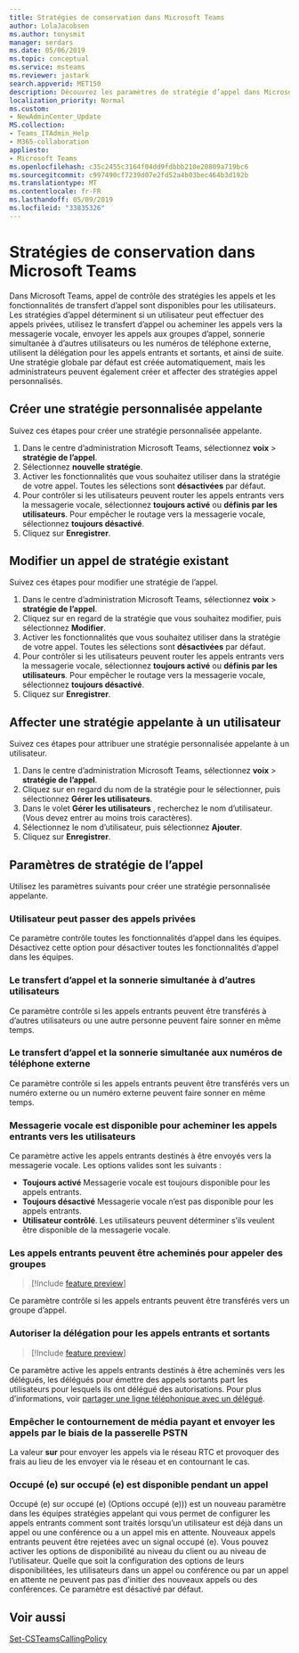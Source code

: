 ```yaml
---
title: Stratégies de conservation dans Microsoft Teams
author: LolaJacobsen
ms.author: tonysmit
manager: serdars
ms.date: 05/06/2019
ms.topic: conceptual
ms.service: msteams
ms.reviewer: jastark
search.appverid: MET150
description: Découvrez les paramètres de stratégie d’appel dans Microsoft Teams.
localization_priority: Normal
ms.custom:
- NewAdminCenter_Update
MS.collection:
- Teams_ITAdmin_Help
- M365-collaboration
appliesto:
- Microsoft Teams
ms.openlocfilehash: c35c2455c3164f04dd9fdbbb210e20809a719bc6
ms.sourcegitcommit: c997490cf7239d07e2fd52a4b03bec464b3d192b
ms.translationtype: MT
ms.contentlocale: fr-FR
ms.lasthandoff: 05/09/2019
ms.locfileid: "33835326"
---
```

<a name="calling-policies-in-microsoft-teams"></a>Stratégies de conservation dans Microsoft Teams
===================================

Dans Microsoft Teams, appel de contrôle des stratégies les appels et les fonctionnalités de transfert d’appel sont disponibles pour les utilisateurs. Les stratégies d’appel déterminent si un utilisateur peut effectuer des appels privées, utilisez le transfert d’appel ou acheminer les appels vers la messagerie vocale, envoyer les appels aux groupes d’appel, sonnerie simultanée à d’autres utilisateurs ou les numéros de téléphone externe, utilisent la délégation pour les appels entrants et sortants, et ainsi de suite. Une stratégie globale par défaut est créée automatiquement, mais les administrateurs peuvent également créer et affecter des stratégies appel personnalisés.

## <a name="create-a-custom-calling-policy"></a>Créer une stratégie personnalisée appelante

Suivez ces étapes pour créer une stratégie personnalisée appelante.

1. Dans le centre d’administration Microsoft Teams, sélectionnez **voix** > **stratégie de l’appel**.
2. Sélectionnez **nouvelle stratégie**.
3. Activer les fonctionnalités que vous souhaitez utiliser dans la stratégie de votre appel. Toutes les sélections sont **désactivées** par défaut.
4. Pour contrôler si les utilisateurs peuvent router les appels entrants vers la messagerie vocale, sélectionnez **toujours activé** ou **définis par les utilisateurs**. Pour empêcher le routage vers la messagerie vocale, sélectionnez **toujours désactivé**.
5. Cliquez sur **Enregistrer**.

## <a name="modify-an-existing-calling-policy"></a>Modifier un appel de stratégie existant

Suivez ces étapes pour modifier une stratégie de l’appel.

1. Dans le centre d’administration Microsoft Teams, sélectionnez **voix** > **stratégie de l’appel**.
2. Cliquez sur en regard de la stratégie que vous souhaitez modifier, puis sélectionnez **Modifier**.
3. Activer les fonctionnalités que vous souhaitez utiliser dans la stratégie de votre appel. Toutes les sélections sont **désactivées** par défaut.
4. Pour contrôler si les utilisateurs peuvent router les appels entrants vers la messagerie vocale, sélectionnez **toujours activé** ou **définis par les utilisateurs**. Pour empêcher le routage vers la messagerie vocale, sélectionnez **toujours désactivé**.
5. Cliquez sur **Enregistrer**.

## <a name="assign-a-calling-policy-to-a-user"></a>Affecter une stratégie appelante à un utilisateur

Suivez ces étapes pour attribuer une stratégie personnalisée appelante à un utilisateur.

1. Dans le centre d’administration Microsoft Teams, sélectionnez **voix** > **stratégie de l’appel**.
2. Cliquez sur en regard du nom de la stratégie pour le sélectionner, puis sélectionnez **Gérer les utilisateurs**.
3. Dans le volet **Gérer les utilisateurs** , recherchez le nom d’utilisateur. (Vous devez entrer au moins trois caractères).
4. Sélectionnez le nom d’utilisateur, puis sélectionnez **Ajouter**.
5. Cliquez sur **Enregistrer**.

## <a name="calling-policy-settings"></a>Paramètres de stratégie de l’appel

Utilisez les paramètres suivants pour créer une stratégie personnalisée appelante.

### <a name="user-can-make-private-calls"></a>Utilisateur peut passer des appels privées

Ce paramètre contrôle toutes les fonctionnalités d’appel dans les équipes. Désactivez cette option pour désactiver toutes les fonctionnalités d’appel dans les équipes.

### <a name="call-forwarding-and-simultaneous-ringing-to-other-users"></a>Le transfert d’appel et la sonnerie simultanée à d’autres utilisateurs

Ce paramètre contrôle si les appels entrants peuvent être transférés à d’autres utilisateurs ou une autre personne peuvent faire sonner en même temps. 

### <a name="call-forwarding-and-simultaneous-ringing-to-external-phone-numbers"></a>Le transfert d’appel et la sonnerie simultanée aux numéros de téléphone externe

Ce paramètre contrôle si les appels entrants peuvent être transférés vers un numéro externe ou un numéro externe peuvent faire sonner en même temps.

### <a name="voicemail-is-available-for-routing-inbound-calls-to-users"></a>Messagerie vocale est disponible pour acheminer les appels entrants vers les utilisateurs

Ce paramètre active les appels entrants destinés à être envoyés vers la messagerie vocale. Les options valides sont les suivants :

   - **Toujours activé** Messagerie vocale est toujours disponible pour les appels entrants. 
   - **Toujours désactivé**  Messagerie vocale n’est pas disponible pour les appels entrants. 
   - **Utilisateur contrôlé**. Les utilisateurs peuvent déterminer s’ils veulent être disponible de la messagerie vocale.

### <a name="inbound-calls-can-be-routed-to-call-groups"></a>Les appels entrants peuvent être acheminés pour appeler des groupes 

> [!Include [feature preview](includes/preview-feature.md)]

Ce paramètre contrôle si les appels entrants peuvent être transférés vers un groupe d’appel.

### <a name="allow-delegation-for-inbound-and-outbound-calls"></a>Autoriser la délégation pour les appels entrants et sortants

> [!Include [feature preview](includes/preview-feature.md)]

Ce paramètre active les appels entrants destinés à être acheminés vers les délégués, les délégués pour émettre des appels sortants part les utilisateurs pour lesquels ils ont délégué des autorisations. Pour plus d’informations, voir [partager une ligne téléphonique avec un délégué](https://support.office.com/article/share-a-phone-line-with-a-delegate-16307929-a51f-43fc-8323-3b1bf115e5a8).


### <a name="prevent-toll-bypass-and-send-calls-through-the-pstn"></a>Empêcher le contournement de média payant et envoyer les appels par le biais de la passerelle PSTN 

La valeur **sur** pour envoyer les appels via le réseau RTC et provoquer des frais au lieu de les envoyer via le réseau et en contournant le cas.

### <a name="busy-on-busy-is-available-while-in-a-call"></a>Occupé (e) sur occupé (e) est disponible pendant un appel

Occupé (e) sur occupé (e) (Options occupé (e))) est un nouveau paramètre dans les équipes stratégies appelant qui vous permet de configurer les appels entrants comment sont traités lorsqu’un utilisateur est déjà dans un appel ou une conférence ou a un appel mis en attente. Nouveaux appels entrants peuvent être rejetées avec un signal occupé (e). Vous pouvez activer les options de disponibilité au niveau du client ou au niveau de l’utilisateur. Quelle que soit la configuration des options de leurs disponibilitées, les utilisateurs dans un appel ou conférence ou par un appel en attente ne peuvent pas pas d’initier des nouveaux appels ou des conférences. Ce paramètre est désactivé par défaut.

## <a name="see-also"></a>Voir aussi

[Set-CSTeamsCallingPolicy](https://docs.microsoft.com/powershell/module/skype/set-csteamscallingpolicy?view=skype-ps)